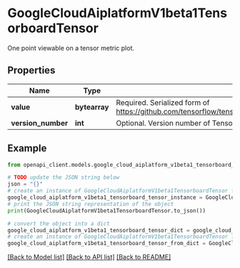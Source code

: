 # GoogleCloudAiplatformV1beta1TensorboardTensor

One point viewable on a tensor metric plot.

## Properties

Name | Type | Description | Notes
------------ | ------------- | ------------- | -------------
**value** | **bytearray** | Required. Serialized form of https://github.com/tensorflow/tensorflow/blob/master/tensorflow/core/framework/tensor.proto | [optional] 
**version_number** | **int** | Optional. Version number of TensorProto used to serialize value. | [optional] 

## Example

```python
from openapi_client.models.google_cloud_aiplatform_v1beta1_tensorboard_tensor import GoogleCloudAiplatformV1beta1TensorboardTensor

# TODO update the JSON string below
json = "{}"
# create an instance of GoogleCloudAiplatformV1beta1TensorboardTensor from a JSON string
google_cloud_aiplatform_v1beta1_tensorboard_tensor_instance = GoogleCloudAiplatformV1beta1TensorboardTensor.from_json(json)
# print the JSON string representation of the object
print(GoogleCloudAiplatformV1beta1TensorboardTensor.to_json())

# convert the object into a dict
google_cloud_aiplatform_v1beta1_tensorboard_tensor_dict = google_cloud_aiplatform_v1beta1_tensorboard_tensor_instance.to_dict()
# create an instance of GoogleCloudAiplatformV1beta1TensorboardTensor from a dict
google_cloud_aiplatform_v1beta1_tensorboard_tensor_from_dict = GoogleCloudAiplatformV1beta1TensorboardTensor.from_dict(google_cloud_aiplatform_v1beta1_tensorboard_tensor_dict)
```
[[Back to Model list]](../README.md#documentation-for-models) [[Back to API list]](../README.md#documentation-for-api-endpoints) [[Back to README]](../README.md)


